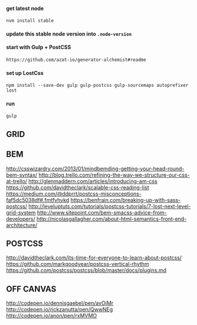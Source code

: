 #### get latest node
`nvm install stable`


#### update this stable node version into `.node-version`


#### start with Gulp + PostCSS
`https://github.com/azat-io/generator-alchemist#readme`


#### set up LostCss
`npm install --save-dev gulp gulp-postcss gulp-sourcemaps autoprefixer lost`


<!-- npm install postcss-use --save -->

#### run
`gulp`



GRID
------








BEM
-----

http://csswizardry.com/2013/01/mindbemding-getting-your-head-round-bem-syntax/
http://blog.trello.com/refining-the-way-we-structure-our-css-at-trello/
http://glenmaddern.com/articles/introducing-am-css
https://github.com/davidtheclark/scalable-css-reading-list
https://medium.com/@ddprrt/postcss-misconceptions-faf5dc5038df#.fmtfvhykd
https://benfrain.com/breaking-up-with-sass-postcss/
http://leveluptuts.com/tutorials/postcss-tutorials/7-lost-next-level-grid-system
http://www.sitepoint.com/bem-smacss-advice-from-developers/
http://nicolasgallagher.com/about-html-semantics-front-end-architecture/ 


POSTCSS
-------

http://davidtheclark.com/its-time-for-everyone-to-learn-about-postcss/
https://github.com/markgoodyear/postcss-vertical-rhythm
https://github.com/postcss/postcss/blob/master/docs/plugins.md



OFF CANVAS
------
http://codepen.io/dennisgaebel/pen/avOjMr
http://codepen.io/rickzanutta/pen/QwwNEg
http://codepen.io/anon/pen/rxMVMO



